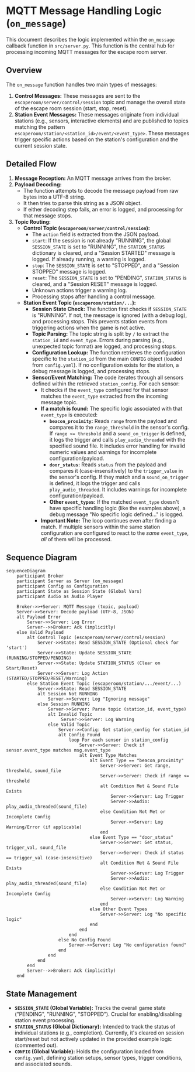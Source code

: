 # MQTT Message Handling Logic (`on_message`)

This document describes the logic implemented within the `on_message` callback function in `src/server.py`. This function is the central hub for processing incoming MQTT messages for the escape room server.

## Overview

The `on_message` function handles two main types of messages:

1.  **Control Messages:** These messages are sent to the `escaperoom/server/control/session` topic and manage the overall state of the escape room session (start, stop, reset).
2.  **Station Event Messages:** These messages originate from individual stations (e.g., sensors, interactive elements) and are published to topics matching the pattern `escaperoom/station/<station_id>/event/<event_type>`. These messages trigger specific actions based on the station's configuration and the current session state.

## Detailed Flow

1.  **Message Reception:** An MQTT message arrives from the broker.
2.  **Payload Decoding:**
    *   The function attempts to decode the message payload from raw bytes into a UTF-8 string.
    *   It then tries to parse this string as a JSON object.
    *   If either decoding step fails, an error is logged, and processing for that message stops.
3.  **Topic Routing:**
    *   **Control Topic (`escaperoom/server/control/session`):**
        *   The `action` field is extracted from the JSON payload.
        *   `start`: If the session is not already "RUNNING", the global `SESSION_STATE` is set to "RUNNING", the `STATION_STATUS` dictionary is cleared, and a "Session STARTED" message is logged. If already running, a warning is logged.
        *   `stop`: The `SESSION_STATE` is set to "STOPPED", and a "Session STOPPED" message is logged.
        *   `reset`: The `SESSION_STATE` is set to "PENDING", `STATION_STATUS` is cleared, and a "Session RESET" message is logged.
        *   Unknown actions trigger a warning log.
        *   Processing stops after handling a control message.
    *   **Station Event Topic (`escaperoom/station/...`):**
        *   **Session State Check:** The function first checks if `SESSION_STATE` is "RUNNING". If not, the message is ignored (with a debug log), and processing stops. This prevents station events from triggering actions when the game is not active.
        *   **Topic Parsing:** The topic string is split by `/` to extract the `station_id` and `event_type`. Errors during parsing (e.g., unexpected topic format) are logged, and processing stops.
        *   **Configuration Lookup:** The function retrieves the configuration specific to the `station_id` from the main `CONFIG` object (loaded from `config.yaml`). If no configuration exists for the station, a debug message is logged, and processing stops.
        *   **Sensor/Event Matching:** The code iterates through all sensors defined within the retrieved `station_config`. For each sensor:
            *   It checks if the `event_type` configured for that sensor matches the `event_type` extracted from the incoming message topic.
            *   **If a match is found:** The specific logic associated with that `event_type` is executed:
                *   **`beacon_proximity`:** Reads `range` from the payload and compares it to the `range_threshold` in the sensor's config. If `range <= threshold` and a `sound_on_trigger` is defined, it logs the trigger and calls `play_audio_threaded` with the specified sound file. It includes error handling for invalid numeric values and warnings for incomplete configuration/payload.
                *   **`door_status`:** Reads `status` from the payload and compares it (case-insensitively) to the `trigger_value` in the sensor's config. If they match and a `sound_on_trigger` is defined, it logs the trigger and calls `play_audio_threaded`. It includes warnings for incomplete configuration/payload.
                *   **Other `event_type`s:** If the matched `event_type` doesn't have specific handling logic (like the examples above), a debug message "No specific logic defined..." is logged.
            *   **Important Note:** The loop continues even after finding a match. If multiple sensors within the same station configuration are configured to react to the *same* `event_type`, *all* of them will be processed.

## Sequence Diagram

```mermaid
sequenceDiagram
    participant Broker
    participant Server as Server (on_message)
    participant Config as Configuration
    participant State as Session State (Global Vars)
    participant Audio as Audio Player

    Broker->>+Server: MQTT Message (topic, payload)
    Server->>Server: Decode payload (UTF-8, JSON)
    alt Payload Error
        Server->>Server: Log Error
        Server-->>Broker: Ack (implicitly)
    else Valid Payload
        alt Control Topic (escaperoom/server/control/session)
            Server->>State: Read SESSION_STATE (Optional check for 'start')
            Server->>State: Update SESSION_STATE (RUNNING/STOPPED/PENDING)
            Server->>State: Update STATION_STATUS (Clear on Start/Reset)
            Server->>Server: Log Action (STARTED/STOPPED/RESET/Warning)
        else Station Event Topic (escaperoom/station/.../event/...)
            Server->>State: Read SESSION_STATE
            alt Session Not RUNNING
                Server->>Server: Log "Ignoring message"
            else Session RUNNING
                Server->>Server: Parse topic (station_id, event_type)
                alt Invalid Topic
                     Server->>Server: Log Warning
                else Valid Topic
                    Server->>Config: Get station_config for station_id
                    alt Config Found
                        loop For each sensor in station_config
                            Server->>Server: Check if sensor.event_type matches msg.event_type
                            alt Event Type Matches
                                alt Event Type == "beacon_proximity"
                                    Server->>Server: Get range, threshold, sound_file
                                    Server->>Server: Check if range <= threshold
                                    alt Condition Met & Sound File Exists
                                        Server->>Server: Log Trigger
                                        Server->>Audio: play_audio_threaded(sound_file)
                                    else Condition Not Met or Incomplete Config
                                        Server->>Server: Log Warning/Error (if applicable)
                                    end
                                else Event Type == "door_status"
                                    Server->>Server: Get status, trigger_val, sound_file
                                    Server->>Server: Check if status == trigger_val (case-insensitive)
                                    alt Condition Met & Sound File Exists
                                        Server->>Server: Log Trigger
                                        Server->>Audio: play_audio_threaded(sound_file)
                                    else Condition Not Met or Incomplete Config
                                        Server->>Server: Log Warning
                                    end
                                else Other Event Types
                                    Server->>Server: Log "No specific logic"
                                end
                            end
                        end
                    else No Config Found
                        Server->>Server: Log "No configuration found"
                    end
                end
            end
        end
        Server-->>Broker: Ack (implicitly)
    end
```

## State Management

*   **`SESSION_STATE` (Global Variable):** Tracks the overall game state ("PENDING", "RUNNING", "STOPPED"). Crucial for enabling/disabling station event processing.
*   **`STATION_STATUS` (Global Dictionary):** Intended to track the status of individual stations (e.g., completion). Currently, it's cleared on session start/reset but not actively updated in the provided example logic (commented out).
*   **`CONFIG` (Global Variable):** Holds the configuration loaded from `config.yaml`, defining station setups, sensor types, trigger conditions, and associated sounds. 